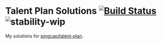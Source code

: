 # Talent Plan Solutions [![Build Status](https://travis-ci.com/SF-Zhou/talent-plan-solutions.svg?branch=master)](https://travis-ci.com/SF-Zhou/talent-plan-solutions) ![stability-wip](https://img.shields.io/badge/stability-work_in_progress-lightgrey.svg)

My solutions for [pingcap/talent-plan](https://github.com/pingcap/talent-plan/).
